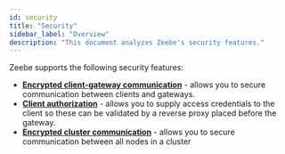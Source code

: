 ```yaml
---
id: security
title: "Security"
sidebar_label: "Overview"
description: "This document analyzes Zeebe's security features."
---
```


Zeebe supports the following security features:

- **[Encrypted client-gateway communication](secure-client-communication.md)** - allows you to secure communication between clients and gateways.
- **[Client authorization](client-authorization.md)** - allows you to supply access credentials to the client so these can be validated by a reverse proxy placed before the gateway.
- **[Encrypted cluster communication](secure-cluster-communication.md)** - allows you to secure communication between all nodes in a cluster